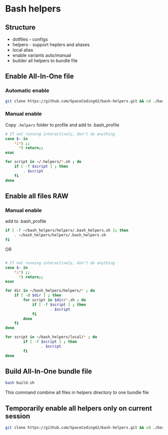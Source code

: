 # Bash helpers
## Structure

- dotfiles - configs
- helpers - support heplers and aliases
- local alias
- enable variants auto/manual
- builder all helpers to bundle file

## Enable All-In-One file
### Automatic enable
````bash
git clone https://github.com/SpaceCoding42/bash-helpers.git && cd ./bash-helpers && chmod 777 ./init.sh && ./init.sh && rm -fr ../bash-helpers
````

### Manual enable
Copy `.helpers` folder to profile and add to .bash_profile

````bash
# If not running interactively, don't do anything
case $- in
    *i*) ;;
      *) return;;
esac

for script in ~/.helpers/*.sh ; do
    if [ -f $script ] ; then
        . $script
    fi
done
````


## Enable all files RAW
### Manual enable
add to .bash_profile
````bash
if [ -f ~/bash_helpers/helpers/.bash_helpers.sh ]; then
	. ~/bash_helpers/helpers/.bash_helpers.sh
fi
````

OR

```bash

# If not running interactively, don't do anything
case $- in
    *i*) ;;
      *) return;;
esac

for dir in ~/bash_helpers/helpers/* ; do
    if [ -d $dir ] ; then
        for script in $dir/*.sh ; do
            if [ -f $script ] ; then
                    . $script
            fi
        done
    fi
done

for script in ~/bash_helpers/local/* ; do
        if [ -f $script ] ; then
                . $script
        fi
done
```

## Build All-In-One bundle file
````bash
bash build.sh
````
This command combine all files in helpers directory to one bundle file

## Temporarily enable all helpers only on current session
````bash
git clone https://github.com/SpaceCoding42/bash-helpers.git && cd ./bash-helpers && chmod 777 ./init.sh && ./init.sh -lite && . ./.helpers/bash_helpers_bundle.sh && . ./.helpers/local_aliases.sh && rm -fr ../bash-helpers && cd ~/
````




    


